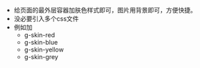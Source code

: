 * 给页面的最外层容器加肤色样式即可，图片用背景即可，方便快捷。
* 没必要引入多个css文件
* 例如加
    - g-skin-red
    - g-skin-blue
    - g-skin-yellow
    - g-skin-grey
